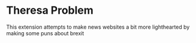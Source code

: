 Theresa Problem
=====

This extension attempts to make news websites a bit more lighthearted by making some puns about brexit
